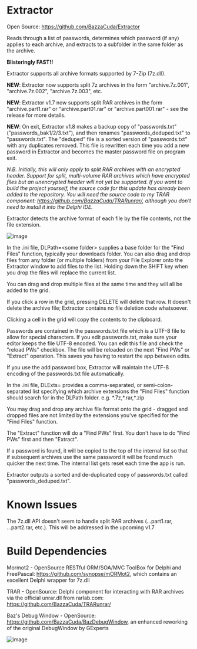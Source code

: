 # Extractor

Open Source: https://github.com/BazzaCuda/Extractor

Reads through a list of passwords, determines which password (if any) applies to each archive, and extracts to a subfolder in the same folder as the archive.

**Blisteringly FAST!!**

Extractor supports all archive formats supported by 7-Zip (7z.dll).

**NEW**: Extractor now supports split 7z archives in the form "archive.7z.001", "archive.7z.002", "archive.7z.003", etc.

**NEW**: Extractor v1.7 now supports split RAR archives in the form "archive.part1.rar" or "archive.part01.rar" or "archive.part001.rar" - see the release for more details.

**NEW**: On exit, Extractor v1.8 makes a backup copy of "passwords.txt" ("passwords_bak1/2/3.txt"), and then renames "passwords_deduped.txt" to "passwords.txt". The "deduped" file is a sorted version of "passwords.txt" with any duplicates removed. This file is rewritten each time you add a new password in Extractor and becomes the master password file on program exit.

_N.B. Initially, this will only apply to split RAR archives with an encrypted header. Support for split, multi-volume RAR archives which have encrypted files but an unencrypted header will not yet be supported.
If you want to build the project yourself, the source code for this update has already been added to the repository. You will need the source code to my TRAR component: https://github.com/BazzaCuda/TRARunrar/, although you don't need to install it into the Delphi IDE._

Extractor detects the archive format of each file by the file contents, not the file extension.
 
![image](https://github.com/user-attachments/assets/e2063409-4b09-4f4d-b44d-ee6b19a8be98)


In the .ini file, DLPath=\<some folder\> supplies a base folder for the "Find Files" function, typically your downloads folder.
You can also drag and drop files from any folder (or multiple folders) from your File Explorer onto the Extractor window to add files to the list. Holding down the SHIFT key when you drop the files will replace the current list.

You can drag and drop multiple files at the same time and they will all be added to the grid.

If you click a row in the grid, pressing DELETE will delete that row. It doesn't delete the archive file; Extractor contains no file deletion code whatsoever.

Clicking a cell in the grid will copy the contents to the clipboard.

Passwords are contained in the passwords.txt file which is a UTF-8 file to allow for special characters. If you edit passwords.txt, make sure your editor keeps the file UTF-8 encoded. You can edit this file and check the "reload PWs" checkbox. The file will be reloaded on the next "Find PWs" or "Extract" operation. This saves you having to restart the app between edits. 

If you use the add password box, Extractor will maintain the UTF-8 encoding of the passwords.txt file automatically.

In the .ini file, DLExts= provides a comma-separated, or semi-colon-separated list specifying which archive extensions the "Find Files" function should search for in the DLPath folder. e.g. \*.7z,\*.rar,\*.zip

You may drag and drop any archive file format onto the grid - dragged and dropped files are not limited by the extensions you've specified for the "Find Files" function.

The "Extract" function will do a "Find PWs" first. You don't have to do "Find PWs" first and then "Extract".

If a password is found, it will be copied to the top of the internal list so that if subsequent archives use the same password it will be found much quicker the next time. The internal list gets reset each time the app is run.

Extractor outputs a sorted and de-duplicated copy of passwords.txt called "passwords_deduped.txt".

# Known Issues
The 7z.dll API doesn't seem to handle split RAR archives (...part1.rar, ...part2.rar, etc.). This will be addressed in the upcoming v1.7

# Build Dependencies
Mormot2 - OpenSource RESTful ORM/SOA/MVC ToolBox for Delphi and FreePascal: https://github.com/synopse/mORMot2, which contains an excellent Delphi wrapper for 7z.dll

TRAR - OpenSource: Delphi component for interacting with RAR archives via the official unrar.dll from rarlab.com: https://github.com/BazzaCuda/TRARunrar/

Baz's Debug Window - OpenSource: https://github.com/BazzaCuda/BazDebugWindow, an enhanced reworking of the original DebugWindow by GExperts

![image](https://github.com/user-attachments/assets/699114aa-15a6-4d0d-b261-8811f696096f)


